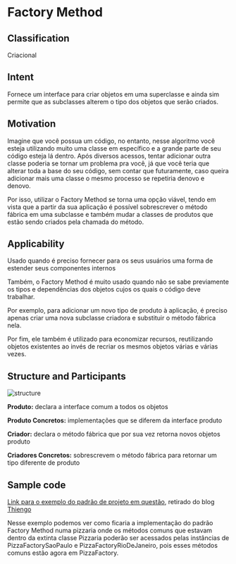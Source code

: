 # Factory Method

## Classification
Criacional 

## Intent
Fornece um interface para criar objetos em uma superclasse e ainda sim permite que as subclasses alterem o tipo dos objetos que serão criados.

## Motivation

Imagine que você possua um código, no entanto, nesse algoritmo você esteja utilizando muito uma classe em específico e a grande parte de seu código esteja lá dentro. Após diversos acessos, tentar adicionar outra classe poderia se tornar um problema pra você, já que você teria que alterar toda a base do seu código, sem contar que futuramente, caso queira adicionar mais uma classe o mesmo processo se repetiria denovo e denovo.

Por isso, utilizar o Factory Method se torna uma opção viável, tendo em vista que a partir da sua aplicação é possível sobrescrever o método fábrica em uma subclasse e também mudar a classes de produtos que estão sendo criados pela chamada do método.

## Applicability

Usado quando é preciso fornecer para os seus usuários uma forma de estender seus componentes internos

Também, o Factory Method é muito usado quando não se sabe previamente os tipos e dependências dos objetos cujos os quais o código deve trabalhar.

Por exemplo, para adicionar um novo tipo de produto à aplicação, é preciso apenas criar uma nova subclasse criadora e substituir o método fábrica nela.

Por fim, ele também é utilizado para economizar recursos, reutilizando objetos existentes ao invés de recriar os mesmos objetos várias e várias vezes.

## Structure and Participants

![structure](https://user-images.githubusercontent.com/71103252/100393742-7c244700-3019-11eb-93f4-cfe182911ca1.png)

**Produto:** declara a interface comum a todos os objetos

**Produto Concretos:** implementações que se diferem da interface produto

**Criador:** declara o método fábrica que por sua vez retorna novos objetos produto

**Criadores Concretos:** sobrescrevem o método fábrica para retornar um tipo diferente de produto

## Sample code 

[Link para o exemplo do padrão de projeto em questão](https://github.com/danieldorta/padrao-de-projeto/tree/master/Factory%20Method/exemplo), retirado do blog [Thiengo](https://www.thiengo.com.br/padrao-de-projeto-factory-method)

Nesse exemplo podemos ver como ficaria a implementação do padrão Factory Method numa pizzaria onde os métodos comuns que estavam dentro da extinta classe Pizzaria poderão ser acessados pelas instâncias de PizzaFactorySaoPaulo e PizzaFactoryRioDeJaneiro, pois esses métodos comuns estão agora em PizzaFactory.
